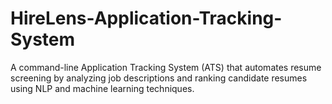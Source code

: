# HireLens-Application-Tracking-System
A command-line Application Tracking System (ATS) that automates resume screening by analyzing job descriptions and ranking candidate resumes using NLP and machine learning techniques.
